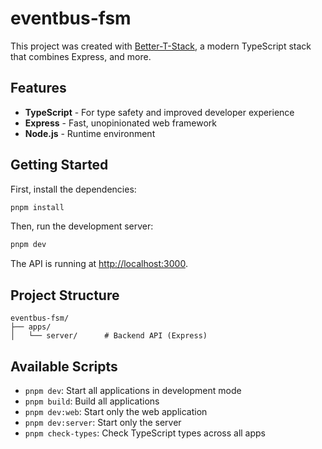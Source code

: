 # eventbus-fsm

This project was created with [Better-T-Stack](https://github.com/AmanVarshney01/create-better-t-stack), a modern TypeScript stack that combines Express, and more.

## Features

- **TypeScript** - For type safety and improved developer experience
- **Express** - Fast, unopinionated web framework
- **Node.js** - Runtime environment

## Getting Started

First, install the dependencies:

```bash
pnpm install
```


Then, run the development server:

```bash
pnpm dev
```

The API is running at [http://localhost:3000](http://localhost:3000).



## Project Structure

```
eventbus-fsm/
├── apps/
│   └── server/      # Backend API (Express)
```

## Available Scripts

- `pnpm dev`: Start all applications in development mode
- `pnpm build`: Build all applications
- `pnpm dev:web`: Start only the web application
- `pnpm dev:server`: Start only the server
- `pnpm check-types`: Check TypeScript types across all apps
